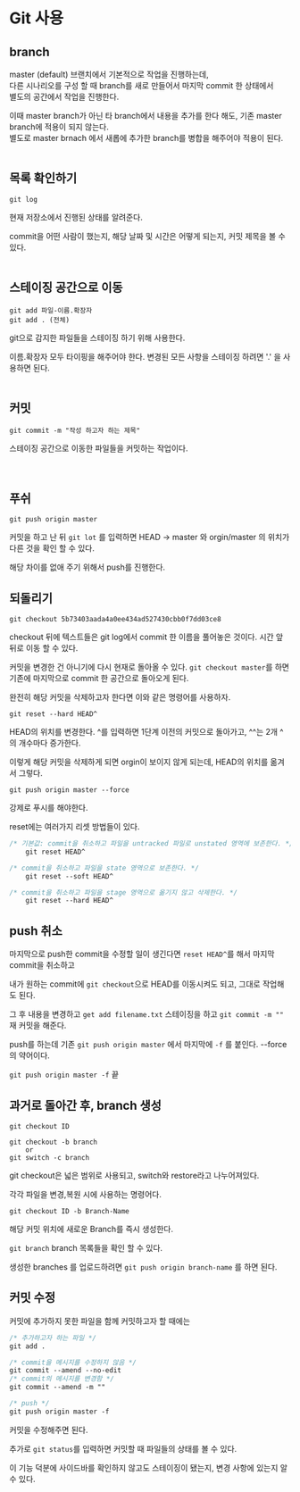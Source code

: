 # Git 사용

## branch

master (default) 브랜치에서 기본적으로 작업을 진행하는데,  
다른 시나리오를 구성 할 때 branch를 새로 만들어서 마지막 commit 한 상태에서  
별도의 공간에서 작업을 진행한다.

이때 master branch가 아닌 타 branch에서 내용을 추가를 한다 해도, 기존 master branch에 적용이 되지 않는다.  
별도로 master brnach 에서 새롭에 추가한 branch를 병합을 해주어야 적용이 된다. <br><br>

## 목록 확인하기

    git log

현재 저장소에서 진행된 상태를 알려준다.

commit을 어떤 사람이 했는지, 해당 날짜 및 시간은 어떻게 되는지, 커밋 제목을 볼 수 있다.
<br><br>

## 스테이징 공간으로 이동

    git add 파일-이름.확장자
    git add . (전체)

git으로 감지한 파일들을 스테이징 하기 위해 사용한다.

이름.확장자 모두 타이핑을 해주어야 한다. 변경된 모든 사항을 스테이징 하려면 '.' 을 사용하면 된다.
<br><br>

## 커밋

    git commit -m "작성 하고자 하는 제목"

스테이징 공간으로 이동한 파일들을 커밋하는 작업이다.  
<br><br>

## 푸쉬

    git push origin master

커밋을 하고 난 뒤 `git lot` 를 입력하면 HEAD -> master 와 orgin/master 의 위치가 다른 것을 확인 할 수 있다.

해당 차이를 없애 주기 위해서 push를 진행한다.

## 되돌리기

    git checkout 5b73403aada4a0ee434ad527430cbb0f7dd03ce8

checkout 뒤에 텍스트들은 git log에서 commit 한 이름을 풀어놓은 것이다. 시간 앞 뒤로 이동 할 수 있다.

커밋을 변경한 건 아니기에 다시 현재로 돌아올 수 있다. `git checkout master`를 하면 기존에 마지막으로 commit 한 공간으로 돌아오게 된다.

완전히 해당 커밋을 삭제하고자 한다면 이와 같은 명령어를 사용하자.

    git reset --hard HEAD^

HEAD의 위치를 변경한다. ^를 입력하면 1단계 이전의 커밋으로 돌아가고, ^^는 2개 ^의 개수마다 증가한다.

이렇게 해당 커밋을 삭제하게 되면 orgin이 보이지 않게 되는데, HEAD의 위치를 옮겨서 그렇다.

    git push origin master --force

강제로 푸시를 해야한다.

reset에는 여러가지 리셋 방법들이 있다.

```CSS
/* 기본값: commit을 취소하고 파일을 untracked 파일로 unstated 영역에 보존한다. */
    git reset HEAD^

/* commit을 취소하고 파일을 state 영역으로 보존한다. */
    git reset --soft HEAD^

/* commit을 취소하고 파일을 stage 영역으로 옮기지 않고 삭제한다. */
    git reset --hard HEAD^
```

## push 취소

마지막으로 push한 commit을 수정할 일이 생긴다면 `reset HEAD^`를 해서 마지막 commit을 취소하고

내가 원하는 commit에 `git checkout`으로 HEAD를 이동시켜도 되고, 그대로 작업해도 된다.

그 후 내용을 변경하고 `get add filename.txt` 스테이징을 하고 `git commit -m ""` 재 커밋을 해준다.

push를 하는데 기존 `git push origin master` 에서 마지막에 `-f` 를 붙인다. --force의 약어이다.

`git push origin master -f` 끝

## 과거로 돌아간 후, branch 생성

```
git checkout ID

git checkout -b branch
    or
git switch -c branch
```

git checkout은 넓은 범위로 사용되고, switch와 restore라고 나누어져있다.

각각 파일을 변경,복원 시에 사용하는 명령어다.

```
git checkout ID -b Branch-Name
```

해당 커밋 위치에 새로운 Branch를 즉시 생성한다.

`git branch` branch 목록들을 확인 할 수 있다.

생성한 branches 를 업로드하려면 `git push origin branch-name` 를 하면 된다.

## 커밋 수정

커밋에 추가하지 못한 파일을 함께 커밋하고자 할 때에는

```CSS
/* 추가하고자 하는 파일 */
git add .

/* commit을 메시지를 수정하지 않음 */
git commit --amend --no-edit
/* commit의 메시지를 변경함 */
git commit --amend -m ""

/* push */
git push origin master -f
```

커밋을 수정해주면 된다.

추가로 `git status`를 입력하면 커밋할 때 파일들의 상태를 볼 수 있다.

이 기능 덕분에 사이드바를 확인하지 않고도 스테이징이 됐는지, 변경 사항에 있는지 알 수 있다.
